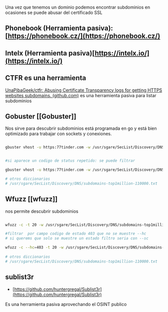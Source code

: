 
Una vez que tenemos un dominio podemos encontrar subdominios
en ocasiones se puede abusar del certificado SSL


## Phonebook (Herramienta pasiva):[https://phonebook.cz/](https://phonebook.cz/)
## Intelx (Herramienta pasiva)[https://intelx.io/](https://intelx.io/)

## CTFR es una herramienta
[UnaPibaGeek/ctfr: Abusing Certificate Transparency logs for getting HTTPS websites subdomains. (github.com)](https://github.com/UnaPibaGeek/ctfr)
es una herramienta pasiva para listar subdominios

## Gobuster [[Gobuster]]

Nos sirve para descubrir subdominios
está programada en go y está bien optimizado para trabajar con sockets y conexiones.


```sh title:"reconocimiento de subdominiso con gobuster"

gbuster vhost -u https:77tinder.com -w /usr/sgare/SecList/Discovery/DNS/subdomains-top1million-5000.txt -t 20


#si aparece un codigo de status repetido: se puede filtrar

gbuster vhost -u https:77tinder.com -w /usr/sgare/SecList/Discovery/DNS/subdomains-top1million-5000.txt -t 20 | grep -v '403'

# otros diccionarios
# /usr/sgare/SecList/Discovery/DNS/subdomains-top1million-110000.txt
```

## Wfuzz [[wfuzz]]
nos permite descubrir subdominios

```sh title:"reconocimiento de subdominiso con wfuzz"

wfuzz -c -t 20 -w /usr/sgare/SecList/Discovery/DNS/subdomains-top1million-5000.txt -H "Host: FUZZ.tinder.com" http://tinder.com

#filtrar  por campo codigo de estado 403 que no se muestre --hc
# si querems que solo se muestre un estado filtro seria con --sc

wfuzz -c --hc=403 -t 20 -w /usr/sgare/SecList/Discovery/DNS/subdomains-top1million-5000.txt -H "Host: FUZZ.tinder.com" http://tinder.com
 
# otros diccionarios
# /usr/sgare/SecList/Discovery/DNS/subdomains-top1million-110000.txt
```

## **sublist3r**
- [https://github.com/huntergregal/Sublist3r](https://github.com/huntergregal/Sublist3r)

Es una herramienta pasiva aprovechando el OSINT publico
